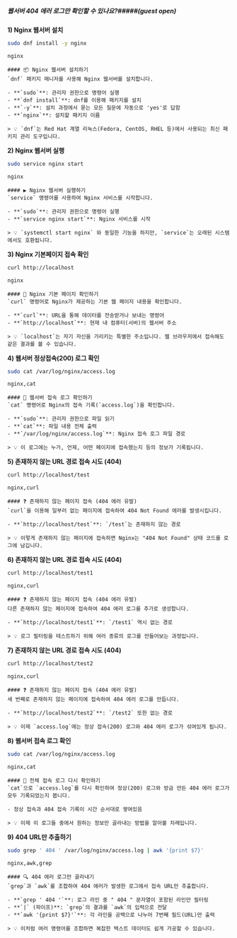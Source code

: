##### 웹서버 404 에러 로그만 확인할 수 있나요?#####(guest open)

**1) Nginx 웹서버 설치**

```bash
sudo dnf install -y nginx
```

```tech
nginx
```

```desc
#### 📦 Nginx 웹서버 설치하기
`dnf` 패키지 매니저를 사용해 Nginx 웹서버를 설치합니다.

- **`sudo`**: 관리자 권한으로 명령어 실행
- **`dnf install`**: dnf를 이용해 패키지를 설치
- **`-y`**: 설치 과정에서 묻는 모든 질문에 자동으로 'yes'로 답함
- **`nginx`**: 설치할 패키지 이름

> 💡 `dnf`는 Red Hat 계열 리눅스(Fedora, CentOS, RHEL 등)에서 사용되는 최신 패키지 관리 도구입니다.
```

**2) Nginx 웹서버 실행**

```bash
sudo service nginx start
```

```tech
nginx
```

```desc
#### ▶️ Nginx 웹서버 실행하기
`service` 명령어를 사용하여 Nginx 서비스를 시작합니다.

- **`sudo`**: 관리자 권한으로 명령어 실행
- **`service nginx start`**: Nginx 서비스를 시작

> 💡 `systemctl start nginx` 와 동일한 기능을 하지만, `service`는 오래된 시스템에서도 호환됩니다.
```

**3) Nginx 기본페이지 접속 확인**

```bash
curl http://localhost
```

```tech
nginx
```

```desc
#### 📄 Nginx 기본 페이지 확인하기
`curl` 명령어로 Nginx가 제공하는 기본 웹 페이지 내용을 확인합니다.

- **`curl`**: URL을 통해 데이터를 전송받거나 보내는 명령어
- **`http://localhost`**: 현재 내 컴퓨터(서버)의 웹서버 주소

> 💡 `localhost`는 자기 자신을 가리키는 특별한 주소입니다. 웹 브라우저에서 접속해도 같은 결과를 볼 수 있습니다.
```

**4) 웹서버 정상접속(200) 로그 확인**

```bash
sudo cat /var/log/nginx/access.log
```

```tech
nginx,cat
```

```desc
#### 📜 웹서버 접속 로그 확인하기
`cat` 명령어로 Nginx의 접속 기록(`access.log`)을 확인합니다.

- **`sudo`**: 관리자 권한으로 파일 읽기
- **`cat`**: 파일 내용 전체 출력
- **`/var/log/nginx/access.log`**: Nginx 접속 로그 파일 경로

> 💡 이 로그에는 누가, 언제, 어떤 페이지에 접속했는지 등의 정보가 기록됩니다.
```

**5) 존재하지 않는 URL 경로 접속 시도 (404)**

```bash
curl http://localhost/test
```

```tech
nginx,curl
```

```desc
#### ❓ 존재하지 않는 페이지 접속 (404 에러 유발)
`curl`을 이용해 일부러 없는 페이지에 접속하여 404 Not Found 에러를 발생시킵니다.

- **`http://localhost/test`**: `/test`는 존재하지 않는 경로

> 💡 이렇게 존재하지 않는 페이지에 접속하면 Nginx는 "404 Not Found" 상태 코드를 로그에 남깁니다.
```

**6) 존재하지 않는 URL 경로 접속 시도 (404)**

```bash
curl http://localhost/test1
```

```tech
nginx,curl
```

```desc
#### ❓ 존재하지 않는 페이지 접속 (404 에러 유발)
다른 존재하지 않는 페이지에 접속하여 404 에러 로그를 추가로 생성합니다.

- **`http://localhost/test1`**: `/test1` 역시 없는 경로

> 💡 로그 필터링을 테스트하기 위해 여러 종류의 로그를 만들어보는 과정입니다.
```

**7) 존재하지 않는 URL 경로 접속 시도 (404)**

```bash
curl http://localhost/test2
```

```tech
nginx,curl
```

```desc
#### ❓ 존재하지 않는 페이지 접속 (404 에러 유발)
세 번째로 존재하지 않는 페이지에 접속하여 404 에러 로그를 만듭니다.

- **`http://localhost/test2`**: `/test2` 또한 없는 경로

> 💡 이제 `access.log`에는 정상 접속(200) 로그와 404 에러 로그가 섞여있게 됩니다.
```

**8) 웹서버 접속 로그 확인**

```bash
sudo cat /var/log/nginx/access.log
```

```tech
nginx,cat
```

```desc
#### 📜 전체 접속 로그 다시 확인하기
`cat`으로 `access.log`를 다시 확인하여 정상(200) 로그와 방금 만든 404 에러 로그가 모두 기록되었는지 봅니다.

- 정상 접속과 404 접속 기록이 시간 순서대로 쌓여있음

> 💡 이제 이 로그들 중에서 원하는 정보만 골라내는 방법을 알아볼 차례입니다.
```

**9) 404 URL만 추출하기**

```bash
sudo grep ' 404 ' /var/log/nginx/access.log | awk '{print $7}'
```

```tech
nginx,awk,grep
```

```desc
#### 🔍 404 에러 로그만 골라내기
`grep`과 `awk`를 조합하여 404 에러가 발생한 로그에서 접속 URL만 추출합니다.

- **`grep ' 404 '`**: 로그 라인 중 " 404 " 문자열이 포함된 라인만 필터링
- **`|` (파이프)**: `grep`의 결과를 `awk`의 입력으로 전달
- **`awk '{print $7}'`**: 각 라인을 공백으로 나누어 7번째 필드(URL)만 출력

> 💡 이처럼 여러 명령어를 조합하면 복잡한 텍스트 데이터도 쉽게 가공할 수 있습니다.
```